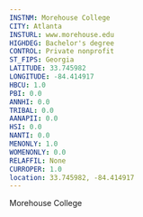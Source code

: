 ```yaml
---
INSTNM: Morehouse College
CITY: Atlanta
INSTURL: www.morehouse.edu
HIGHDEG: Bachelor's degree
CONTROL: Private nonprofit
ST_FIPS: Georgia
LATITUDE: 33.745982
LONGITUDE: -84.414917
HBCU: 1.0
PBI: 0.0
ANNHI: 0.0
TRIBAL: 0.0
AANAPII: 0.0
HSI: 0.0
NANTI: 0.0
MENONLY: 1.0
WOMENONLY: 0.0
RELAFFIL: None
CURROPER: 1.0
location: 33.745982, -84.414917
---
```

Morehouse College